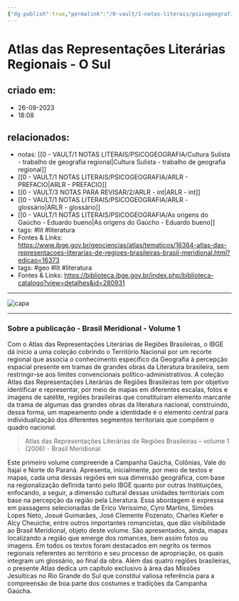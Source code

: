 ```yaml
---
{"dg-publish":true,"permalink":"/0-vault/1-notas-literais/psicogeografia/atlas-das-representacoes-literarias-regionais-o-sul/","tags":["lit","literatura","geo"],"dgHomeLink":true,"dgShowLocalGraph":true,"dgShowFileTree":true,"dgEnableSearch":true}
---
```


# Atlas das Representações Literárias Regionais - O Sul

## criado em: 
- 26-09-2023
- 18:08
## relacionados:
- notas: [[0 - VAULT/1 NOTAS LITERAIS/PSICOGEOGRAFIA/Cultura Sulista - trabalho de geografia regional\|Cultura Sulista - trabalho de geografia regional]]
- [[0 - VAULT/1 NOTAS LITERAIS/PSICOGEOGRAFIA/ARLR - PREFACIO\|ARLR - PREFACIO]]
- [[0 - VAULT/3 NOTAS PARA REVISAR/2/ARLR - int\|ARLR - int]]
- [[0 - VAULT/1 NOTAS LITERAIS/PSICOGEOGRAFIA/ARLR - glossário\|ARLR - glossário]]
- [[0 - VAULT/1 NOTAS LITERAIS/PSICOGEOGRAFIA/As origens do Gaúcho - Eduardo bueno\|As origens do Gaúcho - Eduardo bueno]]
- tags: #lit #literatura 
- Fontes & Links: https://www.ibge.gov.br/geociencias/atlas/tematicos/16364-atlas-das-representacoes-literarias-de-regioes-brasileiras-brasil-meridional.html?edicao=16373
- tags: #geo #lit #literatura 
- Fontes & Links: https://biblioteca.ibge.gov.br/index.php/biblioteca-catalogo?view=detalhes&id=280931
---

![capa](https://cdn.rcn67.com.br/upload/dn_noticia/2016/11/93525.jpg)


---
### Sobre a publicação - Brasil Meridional - Volume 1

Com o Atlas das Representações Literárias de Regiões Brasileiras, o IBGE dá início a uma coleção cobrindo o Território Nacional por um recorte regional que associa o conhecimento específico da Geografia à percepção espacial presente em tramas de grandes obras da Literatura brasileira, sem restringir-se aos limites convencionais político-administrativos. A coleção Atlas das Representações Literárias de Regiões Brasileiras tem por objetivo identificar e representar, por meio de mapas em diferentes escalas, fotos e imagens de satélite, regiões brasileiras que constituíram elemento marcante da trama de algumas das grandes obras da literatura nacional, construindo, dessa forma, um mapeamento onde a identidade é o elemento central para individualização dos diferentes segmentos territoriais que compõem o quadro nacional.

> Atlas das Representações Literárias de Regiões Brasileiras – volume 1 (2006) - Brasil Meridional

Este primeiro volume compreende a Campanha Gaúcha, Colônias, Vale do Itajaí e Norte do Paraná. Apresenta, inicialmente, por meio de textos e mapas, cada uma dessas regiões em sua dimensão geográfica, com base na regionalização definida tanto pelo IBGE quanto por outras Instituições, enfocando, a seguir, a dimensão cultural dessas unidades territoriais com base na percepção da região pela Literatura. Essa abordagem é expressa em passagens selecionadas de Erico Verissimo, Cyro Martins, Simões Lopes Neto, Josué Guimarães, José Clemente Pozenato, Charles Kiefer e Alcy Cheuiche, entre outros importantes romancistas, que dão visibilidade ao Brasil Meridional, objeto deste volume. São apresentados, ainda, mapas localizando a região que emerge dos romances, bem assim fotos ou imagens. Em todos os textos foram destacados em negrito os termos regionais referentes ao território e seu processo de apropriação, os quais integram um glossário, ao final da obra. Além das quatro regiões brasileiras, o presente Atlas dedica um capítulo exclusivo à área das Missões Jesuíticas no Rio Grande do Sul que constitui valiosa referência para a compreensão de boa parte dos costumes e tradições da Campanha Gaúcha.